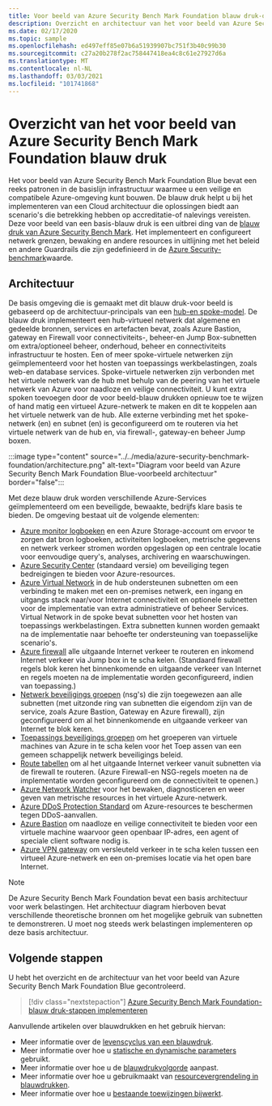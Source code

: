 ```yaml
---
title: Voor beeld van Azure Security Bench Mark Foundation blauw druk-overzicht
description: Overzicht en architectuur van het voor beeld van Azure Security Bench Mark Foundation Blue.
ms.date: 02/17/2020
ms.topic: sample
ms.openlocfilehash: ed497eff85e07b6a51939907bc751f3b40c99b30
ms.sourcegitcommit: c27a20b278f2ac758447418ea4c8c61e27927d6a
ms.translationtype: MT
ms.contentlocale: nl-NL
ms.lasthandoff: 03/03/2021
ms.locfileid: "101741868"
---
```

# <a name="overview-of-the-azure-security-benchmark-foundation-blueprint-sample"></a>Overzicht van het voor beeld van Azure Security Bench Mark Foundation blauw druk

Het voor beeld van Azure Security Bench Mark Foundation Blue bevat een reeks patronen in de basislijn infrastructuur waarmee u een veilige en compatibele Azure-omgeving kunt bouwen. De blauw druk helpt u bij het implementeren van een Cloud architectuur die oplossingen biedt aan scenario's die betrekking hebben op accreditatie-of nalevings vereisten. Deze voor beeld van een basis-blauw druk is een uitbrei ding van de [blauw druk van Azure Security Bench Mark](../azure-security-benchmark.md). Het implementeert en configureert netwerk grenzen, bewaking en andere resources in uitlijning met het beleid en andere Guardrails die zijn gedefinieerd in de [Azure Security-benchmark](../../../../security/benchmarks/index.yml)waarde.

## <a name="architecture"></a>Architectuur

De basis omgeving die is gemaakt met dit blauw druk-voor beeld is gebaseerd op de architectuur-principals van een [hub-en spoke-model](/azure/architecture/reference-architectures/hybrid-networking/hub-spoke).
De blauw druk implementeert een hub-virtueel netwerk dat algemene en gedeelde bronnen, services en artefacten bevat, zoals Azure Bastion, gateway en Firewall voor connectiviteits-, beheer-en Jump Box-subnetten om extra/optioneel beheer, onderhoud, beheer en connectiviteits infrastructuur te hosten. Een of meer spoke-virtuele netwerken zijn geïmplementeerd voor het hosten van toepassings werkbelastingen, zoals web-en database services. Spoke-virtuele netwerken zijn verbonden met het virtuele netwerk van de hub met behulp van de peering van het virtuele netwerk van Azure voor naadloze en veilige connectiviteit. U kunt extra spoken toevoegen door de voor beeld-blauw drukken opnieuw toe te wijzen of hand matig een virtueel Azure-netwerk te maken en dit te koppelen aan het virtuele netwerk van de hub. Alle externe verbinding met het spoke-netwerk (en) en subnet (en) is geconfigureerd om te routeren via het virtuele netwerk van de hub en, via firewall-, gateway-en beheer Jump boxen.

:::image type="content" source="../../media/azure-security-benchmark-foundation/architecture.png" alt-text="Diagram voor beeld van Azure Security Bench Mark Foundation Blue-voorbeeld architectuur" border="false":::

Met deze blauw druk worden verschillende Azure-Services geïmplementeerd om een beveiligde, bewaakte, bedrijfs klare basis te bieden. De omgeving bestaat uit de volgende elementen:

- [Azure monitor logboeken](../../../../azure-monitor/logs/data-platform-logs.md) en een Azure Storage-account om ervoor te zorgen dat bron logboeken, activiteiten logboeken, metrische gegevens en netwerk verkeer stromen worden opgeslagen op een centrale locatie voor eenvoudige query's, analyses, archivering en waarschuwingen.
- [Azure Security Center](../../../../security-center/security-center-introduction.md) (standaard versie) om beveiliging tegen bedreigingen te bieden voor Azure-resources.
- [Azure Virtual Network](../../../../virtual-network/virtual-networks-overview.md) in de hub ondersteunen subnetten om een verbinding te maken met een on-premises netwerk, een ingang en uitgangs stack naar/voor Internet connectiviteit en optionele subnetten voor de implementatie van extra administratieve of beheer Services. Virtual Network in de spoke bevat subnetten voor het hosten van toepassings werkbelastingen. Extra subnetten kunnen worden gemaakt na de implementatie naar behoefte ter ondersteuning van toepasselijke scenario's.
- [Azure firewall](../../../../firewall/overview.md) alle uitgaande Internet verkeer te routeren en inkomend Internet verkeer via Jump box in te scha kelen. (Standaard firewall regels blok keren het binnenkomende en uitgaande verkeer van Internet en regels moeten na de implementatie worden geconfigureerd, indien van toepassing.)
- [Netwerk beveiligings groepen](../../../../virtual-network/network-security-group-how-it-works.md) (nsg's) die zijn toegewezen aan alle subnetten (met uitzonde ring van subnetten die eigendom zijn van de service, zoals Azure Bastion, Gateway en Azure firewall), zijn geconfigureerd om al het binnenkomende en uitgaande verkeer van Internet te blok keren.
- [Toepassings beveiligings groepen](../../../../virtual-network/application-security-groups.md) om het groeperen van virtuele machines van Azure in te scha kelen voor het Toep assen van een gemeen schappelijk netwerk beveiligings beleid.
- [Route tabellen](../../../../virtual-network/manage-route-table.md) om al het uitgaande Internet verkeer vanuit subnetten via de firewall te routeren. (Azure Firewall-en NSG-regels moeten na de implementatie worden geconfigureerd om de connectiviteit te openen.)
- [Azure Network Watcher](../../../../network-watcher/network-watcher-monitoring-overview.md) voor het bewaken, diagnosticeren en weer geven van metrische resources in het virtuele Azure-netwerk.
- [Azure DDoS Protection Standard](../../../../ddos-protection/ddos-protection-overview.md) om Azure-resources te beschermen tegen DDoS-aanvallen.
- [Azure Bastion](../../../../bastion/bastion-overview.md) om naadloze en veilige connectiviteit te bieden voor een virtuele machine waarvoor geen openbaar IP-adres, een agent of speciale client software nodig is.
- [Azure VPN gateway](../../../../vpn-gateway/vpn-gateway-about-vpngateways.md) om versleuteld verkeer in te scha kelen tussen een virtueel Azure-netwerk en een on-premises locatie via het open bare Internet.

> [!NOTE] 
> De Azure Security Bench Mark Foundation bevat een basis architectuur voor werk belastingen. Het architectuur diagram hierboven bevat verschillende theoretische bronnen om het mogelijke gebruik van subnetten te demonstreren. U moet nog steeds werk belastingen implementeren op deze basis architectuur.

## <a name="next-steps"></a>Volgende stappen

U hebt het overzicht en de architectuur van het voor beeld van Azure Security Bench Mark Foundation Blue gecontroleerd.

> [!div class="nextstepaction"]
> [Azure Security Bench Mark Foundation-blauw druk-stappen implementeren](./deploy.md)

Aanvullende artikelen over blauwdrukken en het gebruik hiervan:

- Meer informatie over de [levenscyclus van een blauwdruk](../../concepts/lifecycle.md).
- Meer informatie over hoe u [statische en dynamische parameters](../../concepts/parameters.md) gebruikt.
- Meer informatie over hoe u de [blauwdrukvolgorde](../../concepts/sequencing-order.md) aanpast.
- Meer informatie over hoe u gebruikmaakt van [resourcevergrendeling in blauwdrukken](../../concepts/resource-locking.md).
- Meer informatie over hoe u [bestaande toewijzingen bijwerkt](../../how-to/update-existing-assignments.md).